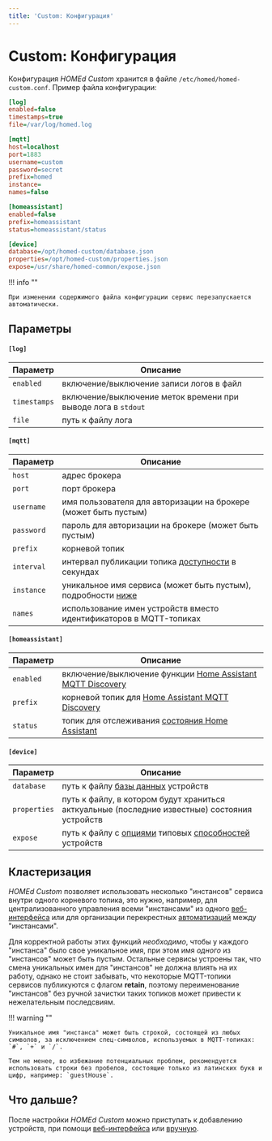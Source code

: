 ```yaml
---
title: 'Custom: Конфигурация'
---
```


# Custom: Конфигурация

Конфигурация _HOMEd Custom_ хранится в файле `/etc/homed/homed-custom.conf`. Пример файла конфигурации:

```ini
[log]
enabled=false
timestamps=true
file=/var/log/homed.log

[mqtt]
host=localhost
port=1883
username=custom
password=secret
prefix=homed
instance=
names=false

[homeassistant]
enabled=false
prefix=homeassistant
status=homeassistant/status

[device]
database=/opt/homed-custom/database.json
properties=/opt/homed-custom/properties.json
expose=/usr/share/homed-common/expose.json
```

!!! info ""

    При изменении содержимого файла конфигурации сервис перезапускается автоматически.

## Параметры

#### `[log]`

| Параметр | Описание |
|----------|----------|
| `enabled`    | включение/выключение записи логов в файл |
| `timestamps` | включение/выключение меток времени при выводе лога в `stdout` |
| `file`       | путь к файлу лога |

#### `[mqtt]`

| Параметр | Описание |
|----------|----------|
| `host`     | адрес брокера |
| `port`     | порт брокера |
| `username` | имя пользователя для авторизации на брокере (может быть пустым) |
| `password` | пароль для авторизации на брокере (может быть пустым) |
| `prefix`   | корневой топик |
| `interval` | интервал публикации топика [доступности](/common/topics/#service) в секундах |
| `instance` | уникальное имя сервиса (может быть пустым), подробности [ниже](#_2) |
| `names`    | использование имен устройств вместо идентификаторов в MQTT-топиках |

#### `[homeassistant]`

| Параметр | Описание |
|----------|----------|
| `enabled` | включение/выключение функции [Home Assistant MQTT Discovery](https://www.home-assistant.io/integrations/mqtt/#mqtt-discovery) |
| `prefix`  | корневой топик для [Home Assistant MQTT Discovery](https://www.home-assistant.io/integrations/mqtt/#mqtt-discovery) |
| `status`  | топик для отслеживания [состояния Home Assistant](https://www.home-assistant.io/integrations/mqtt/#birth-and-last-will-messages) |

#### `[device]`

| Параметр | Описание |
|----------|----------|
| `database`   | путь к файлу [базы данных](/custom/database/) устройств |
| `properties` | путь к файлу, в котором будут храниться акткуальные (последние известные) состояния устройств |
| `expose`     | путь к файлу с [опциями](/common/options/) типовых [способностей](/common/exposes/) устройств |

## Кластеризация

_HOMEd Custom_ позволяет использовать несколько "инстансов" сервиса внутри одного корневого топика, это нужно, например, для централизованного управления всеми "инстансами" из одного [веб-интерфейса](/web/) или для организации перекрестных [автоматизаций](/automation/) между "инстансами".

Для корректной работы этих функций _необходимо_, чтобы у каждого "инстанса" было свое уникальное имя, при этом имя _одного_ из "инстансов" может быть пустым. Остальные сервисы устроены так, что смена уникальных имен для "инстансов" не должна влиять на их работу, однако не стоит забывать, что некоторые MQTT-топики сервисов публикуются с флагом __retain__, поэтому переименование "инстансов" без ручной зачистки таких топиков может привести к нежелательным последсвиям.

!!! warning ""

    Уникальное имя "инстанса" может быть строкой, состоящей из любых символов, за исключением спец-символов, используемых в MQTT-топиках: `#`, `+` и `/`.

    Тем не менее, во избежание потенциальных проблем, рекомендуется использовать строки без пробелов, состоящие только из латинских букв и цифр, например: `guestHouse`.

## Что дальше?

После настройки _HOMEd Custom_ можно приступать к добавлению устройств, при помощи [веб-интерфейса](/web/) или [вручную](/custom/database/).
